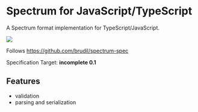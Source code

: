 Spectrum for JavaScript/TypeScript
=======================

A Spectrum format implementation for TypeScript/JavaScript.


<a href="https://codeship.com/projects/159474">
    <img src="https://img.shields.io/codeship/918afc40-1ad4-0134-0f10-0e8ad2af7d49.svg" />
</a>

Follows https://github.com/brudil/spectrum-spec

Specification Target: **incomplete 0.1**

## Features

- validation
- parsing and serialization

